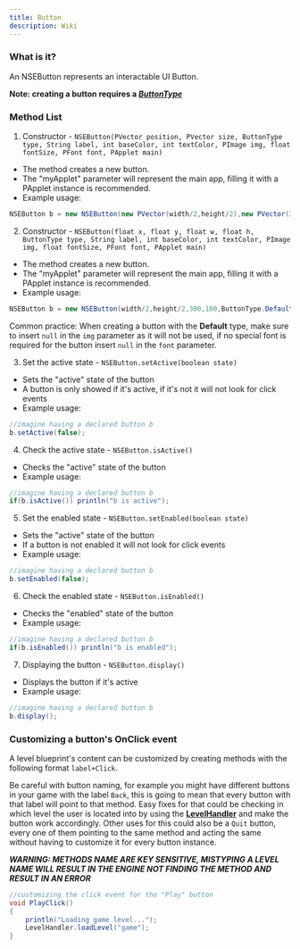 ```yaml
---
title: Button
description: Wiki
---
```


### What is it?

An NSEButton represents an interactable UI Button.

**Note: creating a button requires a *[ButtonType](https://github.com/dfmolinari/nSlavingEngine-Processing/wiki/ButtonType)***

### Method List

1. Constructor - `NSEButton(PVector position, PVector size, ButtonType type, String label, int baseColor, int textColor, PImage img, float fontSize, PFont font, PApplet main)`
  * The method creates a new button.
  * The "myApplet" parameter will represent the main app, filling it with a PApplet instance is recommended.
  * Example usage:
```java
NSEButton b = new NSEButton(new PVector(width/2,height/2),new PVector(300,100),ButtonType.Default,"Play",color(255),color(0),null,50,null,this);
```

2. Constructor - `NSEButton(float x, float y, float w, float h, ButtonType type, String label, int baseColor, int textColor, PImage img, float fontSize, PFont font, PApplet main)`
  * The method creates a new button.
  * The "myApplet" parameter will represent the main app, filling it with a PApplet instance is recommended.
  * Example usage:
```java
NSEButton b = new NSEButton(width/2,height/2,300,100,ButtonType.Default,"Play",color(255),color(0),null,50,null,this);
```

Common practice: When creating a button with the **Default** type, make sure to insert `null` in the `img` parameter as it will not be used, if no special font is required for the button insert `null` in the `font` parameter.

3. Set the active state - `NSEButton.setActive(boolean state)`
  * Sets the "active" state of the button
  * A button is only showed if it's active, if it's not it will not look for click events
  * Example usage:
```java
//imagine having a declared button b
b.setActive(false);
```

4. Check the active state - `NSEButton.isActive()`
  * Checks the "active" state of the button
  * Example usage:
```java
//imagine having a declared button b
if(b.isActive()) println("b is active");
```

5. Set the enabled state - `NSEButton.setEnabled(boolean state)`
  * Sets the "active" state of the button
  * If a button is not enabled it will not look for click events
  * Example usage:
```java
//imagine having a declared button b
b.setEnabled(false);
```

6. Check the enabled state - `NSEButton.isEnabled()`
  * Checks the "enabled" state of the button
  * Example usage:
```java
//imagine having a declared button b
if(b.isEnabled()) println("b is enabled");
```

7. Displaying the button - `NSEButton.display()`
  * Displays the button if it's active
  * Example usage:
```java
//imagine having a declared button b
b.display();
```

### Customizing a button's OnClick event

A level blueprint's content can be customized by creating methods with the following format `label+Click`.

Be careful with button naming, for example you might have different buttons in your game with the label `Back`, this is going to mean that every button with that label will point to that method. Easy fixes for that could be checking in which level the user is located into by using the **[LevelHandler](https://github.com/dfmolinari/nSlavingEngine-Processing/wiki/LevelHandler)** and make the button work accordingly. Other uses for this could also be a `Quit` button, every one of them pointing to the same method and acting the same without having to customize it for every button instance.

***WARNING: METHODS NAME ARE KEY SENSITIVE, MISTYPING A LEVEL NAME WILL RESULT IN THE ENGINE NOT FINDING THE METHOD AND RESULT IN AN ERROR***

```java
//customizing the click event for the "Play" button
void PlayClick()
{
    println("Loading game level...");
    LevelHandler.loadLevel("game");
}
```
